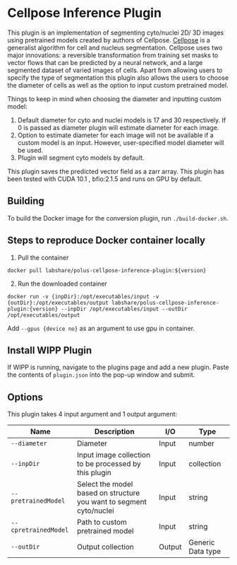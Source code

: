 # Cellpose Inference Plugin

This plugin is an implementation of segmenting cyto/nuclei 2D/ 3D images using pretrained models
created by authors of
Cellpose. [Cellpose](https://www.biorxiv.org/content/10.1101/2020.02.02.931238v1)
is a generalist algorithm for cell and nucleus segmentation. Cellpose uses two major innovations: a
reversible transformation from training set masks to vector flows that can be predicted by a neural
network, and a large segmented dataset of varied images of cells. Apart from allowing users to
specify the type of segmentation this plugin also allows the users to choose the diameter of cells as well
as the option to input custom pretrained model.

Things to keep in mind when choosing the diameter and inputting custom model:
1. Default diameter for cyto and nuclei models is 17 and 30 respectively. If 0 is passed as diameter
   plugin will estimate diameter for each image.
2. Option to estimate diameter for each image will not be available if a custom model is an input.
   However, user-specified model diameter will be used.
3. Plugin will segment cyto models by default.

This plugin saves the predicted vector field as a zarr array. This plugin has been tested with CUDA 10.1 ,
bfio:2.1.5 and runs on GPU by default.

## Building

To build the Docker image for the conversion plugin, run
`./build-docker.sh`.

## Steps to reproduce Docker container locally

1. Pull the container

`docker pull labshare/polus-cellpose-inference-plugin:${version}`

2. Run the downloaded container

`docker run -v {inpDir}:/opt/executables/input -v {outDir}:/opt/executables/output labshare/polus-cellpose-inference-plugin:{version} --inpDir /opt/executables/input --outDir /opt/executables/output`

Add `--gpus {device no}` as an argument to use gpu in container.

## Install WIPP Plugin

If WIPP is running, navigate to the plugins page and add a new plugin. Paste the contents
of `plugin.json` into the pop-up window and submit.

## Options

This plugin takes 4 input argument and 1 output argument:

| Name          | Description             | I/O    | Type   |
|---------------|-------------------------|--------|--------|
| `--diameter` | Diameter| Input | number |
| `--inpDir` | Input image collection to be processed by this plugin | Input | collection |
| `--pretrainedModel` | Select the model based on structure you want to segment cyto/nuclei | Input | string |
| `--cpretrainedModel` | Path to custom pretrained model | Input | string |
| `--outDir` | Output collection | Output | Generic Data type |

